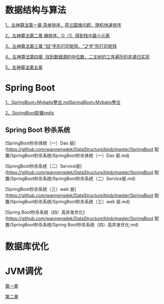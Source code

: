 # 数据结构与算法

<a href="https://github.com/wannengdek/DataStructure/blob/master/左神算法/第一章/第一章.md">
  1、左神算法第一章 简单排序、荷兰国旗问题、随机快速排序</a>

<a href="https://github.com/wannengdek/DataStructure/blob/master/左神算法/第二章/2.md">2、左神算法第二章 桶排序、O（1）得到栈中最小元素</a>

<a href="https://github.com/wannengdek/DataStructure/blob/master/左神算法/第三章/第三章.md">3、左神算法第三章 “回”字形打印矩阵、“之字”形打印矩阵</a>

<a href="https://github.com/wannengdek/DataStructure/blob/master/%E5%B7%A6%E7%A5%9E%E7%AE%97%E6%B3%95/%E7%AC%AC%E5%9B%9B%E7%AB%A0/%E7%AC%AC%E5%9B%9B%E7%AB%A0.md">4、左神算法第四章  找到数据源的中位数、二叉树的三序遍历的非递归实现</a>

<a href="https://github.com/wannengdek/DataStructure/blob/master/左神算法/第五章/第五章.md">5、左神算法第五章 </a>

# Spring Boot

<a href="https://github.com/wannengdek/DataStructure/blob/master/SpringBoot%20%E9%85%8D%E7%BD%AE/SpringBoot%2BMybatis%2BDruid%E6%95%B4%E5%90%88.md">
  1、SpringBoot+Mybatis整合.mdSpringBoot+Mybatis整合</a>

[2、SpringBoot配置redis](https://github.com/wannengdek/DataStructure/blob/master/SpringBoot%20%E9%85%8D%E7%BD%AE/SpringBoot%E9%85%8D%E7%BD%AEredis/SpringBoot%E9%85%8D%E7%BD%AEredis.md)

## Spring Boot 秒杀系统

[SpringBoot秒杀体统（一）Dao 层](https://github.com/wannengdek/DataStructure/blob/master/SpringBoot 配置/SpringBoot秒杀系统/SpringBoot秒杀体统（一）Dao 层.md)

[SpringBoot秒杀系统（二）Service层](https://github.com/wannengdek/DataStructure/blob/master/SpringBoot 配置/SpringBoot秒杀系统/SpringBoot秒杀系统（二）Service层.md)

[SpringBoot秒杀系统（三）web 层](https://github.com/wannengdek/DataStructure/blob/master/SpringBoot 配置/SpringBoot秒杀系统/SpringBoot秒杀系统（三）web 层.md)

[Spring Boot秒杀系统（四）高并发优化](https://github.com/wannengdek/DataStructure/blob/master/SpringBoot 配置/SpringBoot秒杀系统/Spring Boot秒杀系统（四）高并发优化.md)

# 数据库优化





# JVM调优

<a href="https://github.com/wannengdek/DataStructure/blob/master/%E6%B7%B1%E5%85%A5%E7%90%86%E8%A7%A3JVM/%E7%AC%AC%E4%B8%80%E7%AB%A0/%E7%AC%AC%E4%B8%80%E7%AB%A0.md">
第一章</a>

[第二章](https://github.com/wannengdek/DataStructure/blob/master/%E6%B7%B1%E5%85%A5%E7%90%86%E8%A7%A3JVM/%E7%AC%AC%E4%BA%8C%E7%AB%A0/%E7%AC%AC%E4%BA%8C%E7%AB%A0.md)


























